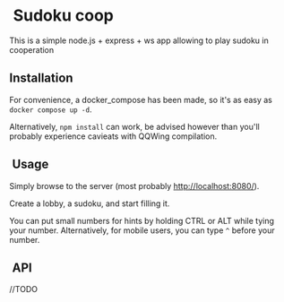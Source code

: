 #  Sudoku coop

This is a simple node.js + express + ws app allowing to play sudoku in cooperation

## Installation

For convenience, a docker_compose has been made, so it's as easy as `docker compose up -d`.

Alternatively, `npm install` can work, be advised however than you'll probably experience cavieats with QQWing compilation.

##  Usage

Simply browse to the server (most probably [http://localhost:8080/](http://localhost:8080/)).

Create a lobby, a sudoku, and start filling it.

You can put small numbers for hints by holding CTRL or ALT while tying your number. Alternatively, for mobile users, you can type `^` before your number.

##  API

//TODO
